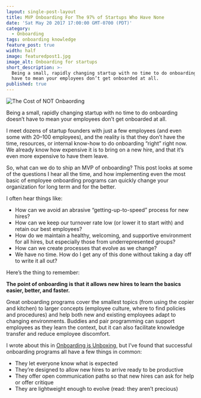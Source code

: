 ```yaml
---
layout: single-post-layout
title: MVP Onboarding For The 97% of Startups Who Have None
date: 'Sat May 20 2017 17:00:00 GMT-0700 (PDT)'
category:
  - Onboarding
tags: onboarding knowledge
feature_post: true
width: half
image: featuredpost1.jpg
image_alt: Onboarding for startups
short_description: >-
  Being a small, rapidly changing startup with no time to do onboarding doesn’t
  have to mean your employees don’t get onboarded at all.
published: true
---
```


![The Cost of NOT Onbaording]({{site.baseurl}}/img/featuredpost1.jpg)

Being a small, rapidly changing startup with no time to do onboarding doesn’t have to mean your employees don’t get onboarded at all.  

I meet dozens of startup founders with just a few employees (and even some with 20–100 employees), and the reality is that they don’t have the time, resources, or internal know-how to do onboarding “right” right now. We already know how expensive it is to bring on a new hire, and that it’s even more expensive to have them leave.   

So, what can we do to ship an MVP of onboarding?
This post looks at some of the questions I hear all the time, and how implementing even the most basic of employee onboarding programs can quickly change your organization for long term and for the better.   





I often hear things like:
- How can we avoid an abrasive “getting-up-to-speed” process for new hires?
- How can we keep our turnover rate low (or lower it to start with) and retain our best employees?
- How do we maintain a healthy, welcoming, and supportive environment for all hires, but especially those from underrepresented groups?
- How can we create processes that evolve as we change?
- We have no time. How do I get any of this done without taking a day off to write it all out?  

Here’s the thing to remember:  

**The point of onboarding is that it allows new hires to learn the basics easier, better, and faster.**  

Great onboarding programs cover the smallest topics (from using the copier and kitchen) to larger concepts (employee culture, where to find policies and procedures) and help both new and existing employees adapt to changing environments. Buddies and pair programming can support employees as they learn the context, but it can also facilitate knowledge transfer and reduce employee discomfort.  

I wrote about this in [Onboarding is Unboxing](/blog/onboarding-is-unboxing), but I’ve found that successful onboarding programs all have a few things in common:
- They let everyone know what is expected
- They’re designed to allow new hires to arrive ready to be productive
- They offer open communication paths so that new hires can ask for help or offer critique
- They are lightweight enough to evolve (read: they aren’t precious)
